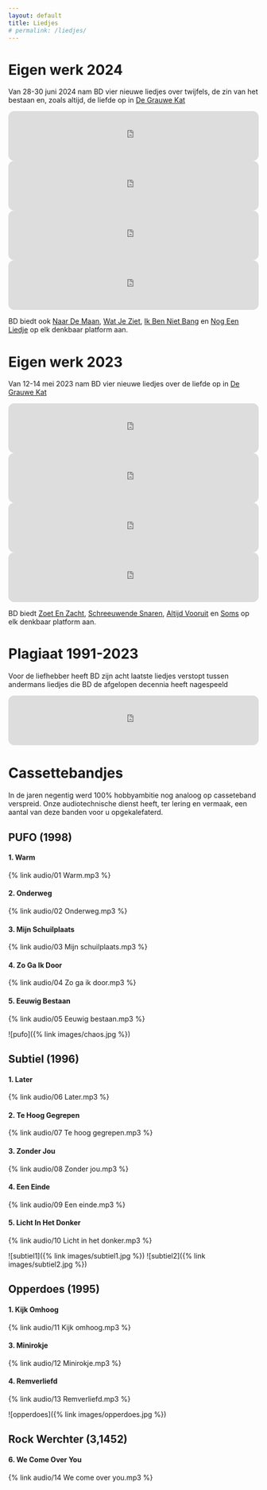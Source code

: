 ```yaml
---
layout: default
title: Liedjes
# permalink: /liedjes/
---
```


# Eigen werk 2024

Van 28-30 juni 2024 nam BD vier nieuwe liedjes over twijfels, de zin van het bestaan en, zoals altijd, de liefde op in [De Grauwe Kat](https://studiohoteldegrauwekat.nl)

<p float="left">
<iframe style="border-radius:12px" src="https://open.spotify.com/embed/track/24nBNXgYg7Rs4PZTa95cAi?utm_source=generator" width="100%" height="100" frameBorder="0" allowfullscreen="" allow="autoplay; clipboard-write; encrypted-media; fullscreen; picture-in-picture" loading="lazy"></iframe>

<iframe style="border-radius:12px" src="https://open.spotify.com/embed/track/6H18g5kNyfQ5z14shfn9RO?utm_source=generator" width="100%" height="100" frameBorder="0" allowfullscreen="" allow="autoplay; clipboard-write; encrypted-media; fullscreen; picture-in-picture" loading="lazy"></iframe>

<iframe style="border-radius:12px" src="https://open.spotify.com/embed/track/4BHHTDt2nAEcb1pRvDWNxt?utm_source=generator" width="100%" height="100" frameBorder="0" allowfullscreen="" allow="autoplay; clipboard-write; encrypted-media; fullscreen; picture-in-picture" loading="lazy"></iframe>

<iframe style="border-radius:12px" src="https://open.spotify.com/embed/track/0uGH1DpnItJYkFJH6KixR2?utm_source=generator" width="100%" height="100" frameBorder="0" allowfullscreen="" allow="autoplay; clipboard-write; encrypted-media; fullscreen; picture-in-picture" loading="lazy"></iframe>
</p>

BD biedt ook [Naar De Maan](https://ditto.fm/naar-de-maan), [Wat Je Ziet](https://ditto.fm/wat-je-ziet), [Ik Ben Niet Bang](https://ditto.fm/ik-ben-niet-bang) en [Nog Een Liedje](https://ditto.fm/nog-een-liedje) op elk denkbaar platform aan.

# Eigen werk 2023

Van 12-14 mei 2023 nam BD vier nieuwe liedjes over de liefde op in [De Grauwe Kat](https://studiohoteldegrauwekat.nl)

<p float="left">
<iframe style="border-radius:12px" src="https://open.spotify.com/embed/track/0d7aJb2EaVYB0udyoNr7WJ?utm_source=generator" width="100%" height="100" frameBorder="0" allowfullscreen="" allow="autoplay; clipboard-write; encrypted-media; fullscreen; picture-in-picture" loading="lazy"></iframe>

<iframe style="border-radius:12px" src="https://open.spotify.com/embed/track/2KUYhRa48LbMP7bqZHWvPL?utm_source=generator" width="100%" height="100" frameBorder="0" allowfullscreen="" allow="autoplay; clipboard-write; encrypted-media; fullscreen; picture-in-picture" loading="lazy"></iframe>

<iframe style="border-radius:12px" src="https://open.spotify.com/embed/track/1OyCC3RhyLhhzqc76ShyaL?utm_source=generator" width="100%" height="100" frameBorder="0" allowfullscreen="" allow="autoplay; clipboard-write; encrypted-media; fullscreen; picture-in-picture" loading="lazy"></iframe>

<iframe style="border-radius:12px" src="https://open.spotify.com/embed/track/1OeTBWLSSR1W5RY4aQBJ4S?utm_source=generator" width="100%" height="100" frameBorder="0" allowfullscreen="" allow="autoplay; clipboard-write; encrypted-media; fullscreen; picture-in-picture" loading="lazy"></iframe>
</p>

BD biedt [Zoet En Zacht](https://ditto.fm/zoet-en-zacht), [Schreeuwende Snaren](https://ditto.fm/schreeuwende-snaren), [Altijd Vooruit](https://ditto.fm/altijd-vooruit) en [Soms](https://ditto.fm/soms-blauwe-dinsdag) op elk denkbaar platform aan.

# Plagiaat 1991-2023

Voor de liefhebber heeft BD zijn acht laatste liedjes verstopt tussen andermans liedjes die BD de afgelopen decennia heeft nagespeeld

<p float="left">
  <iframe style="border-radius:12px" src="https://open.spotify.com/embed/playlist/0C02bum2ANgf2X0NIWf7Ky?utm_source=generator" width="100%" height="100" frameBorder="0" allowfullscreen="" allow="autoplay; clipboard-write; encrypted-media; fullscreen; picture-in-picture" loading="lazy"></iframe>
</p>

# Cassettebandjes

In de jaren negentig werd 100% hobbyambitie nog analoog op casseteband verspreid. Onze audiotechnische dienst heeft, ter lering en vermaak, een aantal van deze banden voor u opgekalefaterd.

## PUFO (1998)

#### 1. Warm

{% link audio/01 Warm.mp3 %}

#### 2. Onderweg

{% link audio/02 Onderweg.mp3 %}

#### 3. Mijn Schuilplaats

{% link audio/03 Mijn schuilplaats.mp3 %}

#### 4. Zo Ga Ik Door

{% link audio/04 Zo ga ik door.mp3 %}

#### 5. Eeuwig Bestaan

{% link audio/05 Eeuwig bestaan.mp3 %}

![pufo]({% link images/chaos.jpg %})

## Subtiel (1996)

#### 1. Later

{% link audio/06 Later.mp3 %}

#### 2. Te Hoog Gegrepen

{% link audio/07 Te hoog gegrepen.mp3 %}

#### 3. Zonder Jou

{% link audio/08 Zonder jou.mp3 %}

#### 4. Een Einde

{% link audio/09 Een einde.mp3 %}

#### 5. Licht In Het Donker

{% link audio/10 Licht in het donker.mp3 %}

![subtiel1]({% link images/subtiel1.jpg %})
![subtiel2]({% link images/subtiel2.jpg %})

## Opperdoes (1995)

#### 1. Kijk Omhoog

{% link audio/11 Kijk omhoog.mp3 %}

#### 3. Minirokje

{% link audio/12 Minirokje.mp3 %}

#### 4. Remverliefd

{% link audio/13 Remverliefd.mp3 %}

![opperdoes]({% link images/opperdoes.jpg %})

## Rock Werchter (3,1452)

#### 6. We Come Over You

{% link audio/14 We come over you.mp3 %}

